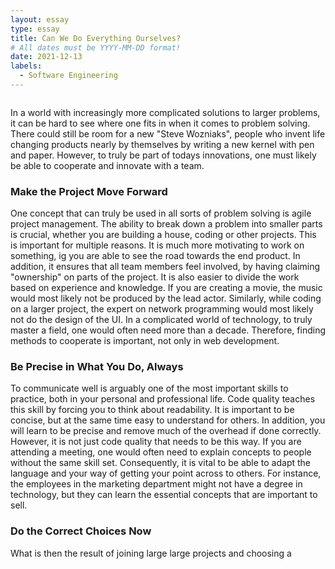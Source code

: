 ```yaml
---
layout: essay
type: essay
title: Can We Do Everything Ourselves?
# All dates must be YYYY-MM-DD format!
date: 2021-12-13
labels:
  - Software Engineering
---
```


<img class="ui medium right floated rounded image" src="">


In a world with increasingly more complicated solutions to larger problems, it can be hard to see where one fits in when it comes to problem solving. There could still be room for a new "Steve Wozniaks", people who invent life changing products nearly by themselves by writing a new kernel with pen and paper. However, to truly be part of todays innovations, one must likely be able to cooperate and innovate with a team. 

### Make the Project Move Forward
One concept that can truly be used in all sorts of problem solving is agile project management. The ability to break down a problem into smaller parts is crucial, whether you are building a house, coding or other projects. This is important for multiple reasons. It is much more motivating to work on something, ig you are able to see the road towards the end product. In addition, it ensures that all team members feel involved, by having claiming "ownership" on parts of the project. It is also easier to divide the work based on experience and knowledge. If you are creating a movie, the music would most likely not be produced by the lead actor. Similarly, while coding on a larger project, the expert on network programming would most likely not do the design of the UI. In a complicated world of technology, to truly master a field, one would often need more than a decade. Therefore, finding methods to cooperate is important, not only in web development. 

### Be Precise in What You Do, Always
To communicate well is arguably one of the most important skills to practice, both in your personal and professional life. Code quality teaches this skill by forcing you to think about readability. It is important to be concise, but at the same time easy to understand for others. In addition, you will learn to be precise and remove much of the overhead if done correctly. However, it is not just code quality that needs to be this way. If you are attending a meeting, one would often need to explain concepts to people without the same skill set. Consequently, it is vital to be able to adapt the language and your way of getting your point across to others. For instance, the employees in the marketing department might not have a degree in technology, but they can learn the essential concepts that are important to sell.     

### Do the Correct Choices Now
What is then the result of joining large large projects and choosing a 